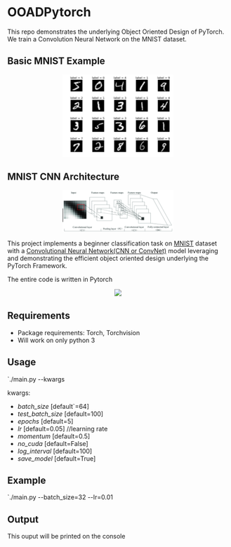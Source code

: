 # OOADPytorch
This repo demonstrates the underlying Object Oriented Design of PyTorch.
We train a Convolution Neural Network on the MNIST dataset.

## Basic MNIST Example
<p align="center"><img width="50%" src="https://github.com/DivJAth/OOADPytorch/blob/master/IMAGES/sampleMNIST.png" /></p>

## MNIST CNN Architecture
<p align="center"><img width="50%" src="https://github.com/DivJAth/OOADPytorch/blob/master/IMAGES/CNNImage.png" /></p>

This project implements a beginner classification task on [MNIST](http://yann.lecun.com/exdb/mnist/) dataset with a [Convolutional Neural Network(CNN or ConvNet)](https://en.wikipedia.org/wiki/Convolutional_neural_network) model leveraging and demonstrating the efficient object oriented design underlying the PyTorch Framework. 

The entire code is written in Pytorch
<p align="center"><img width="20%" src="https://raw.githubusercontent.com/pytorch/pytorch/master/docs/source/_static/img/pytorch-logo-dark.png" /></p>

## Requirements
 - Package requirements: Torch, Torchvision
 - Will work on only python 3
 
## Usage
 `./main.py --kwargs
 
 kwargs:
 - *batch_size* [default`=64]
 - *test_batch_size* [default=100]
 - *epochs* [default=5]
 - *lr* [default=0.05]    //learning rate
 - *momentum* [default=0.5]
 - *no_cuda* [default=False]
 - *log_interval* [default=100]
 - *save_model* [default=True]
 
## Example
`./main.py --batch_size=32 --lr=0.01

## Output
This ouput will be printed on the console
 
